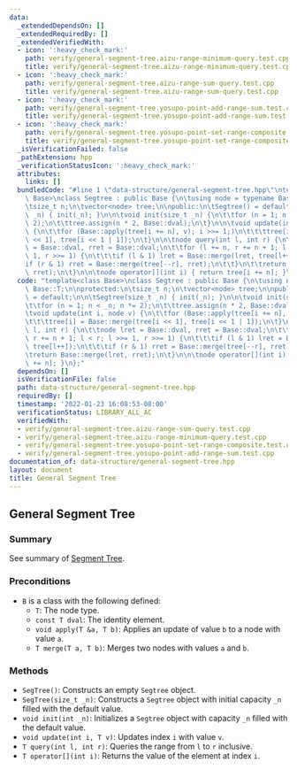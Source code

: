 ```yaml
---
data:
  _extendedDependsOn: []
  _extendedRequiredBy: []
  _extendedVerifiedWith:
  - icon: ':heavy_check_mark:'
    path: verify/general-segment-tree.aizu-range-minimum-query.test.cpp
    title: verify/general-segment-tree.aizu-range-minimum-query.test.cpp
  - icon: ':heavy_check_mark:'
    path: verify/general-segment-tree.aizu-range-sum-query.test.cpp
    title: verify/general-segment-tree.aizu-range-sum-query.test.cpp
  - icon: ':heavy_check_mark:'
    path: verify/general-segment-tree.yosupo-point-add-range-sum.test.cpp
    title: verify/general-segment-tree.yosupo-point-add-range-sum.test.cpp
  - icon: ':heavy_check_mark:'
    path: verify/general-segment-tree.yosupo-point-set-range-composite.test.cpp
    title: verify/general-segment-tree.yosupo-point-set-range-composite.test.cpp
  _isVerificationFailed: false
  _pathExtension: hpp
  _verificationStatusIcon: ':heavy_check_mark:'
  attributes:
    links: []
  bundledCode: "#line 1 \"data-structure/general-segment-tree.hpp\"\ntemplate<class\
    \ Base>\nclass Segtree : public Base {\n\tusing node = typename Base::T;\n\nprotected:\n\
    \tsize_t n;\n\tvector<node> tree;\n\npublic:\n\tSegtree() = default;\n\n\tSegtree(size_t\
    \ _n) { init(_n); }\n\n\tvoid init(size_t _n) {\n\t\tfor (n = 1; n < _n; n *=\
    \ 2);\n\t\ttree.assign(n * 2, Base::dval);\n\t}\n\n\tvoid update(int i, node v)\
    \ {\n\t\tfor (Base::apply(tree[i += n], v); i >>= 1;)\n\t\t\ttree[i] = Base::merge(tree[i\
    \ << 1], tree[i << 1 | 1]);\n\t}\n\n\tnode query(int l, int r) {\n\t\tnode lret\
    \ = Base::dval, rret = Base::dval;\n\t\tfor (l += n, r += n + 1; l < r; l >>=\
    \ 1, r >>= 1) {\n\t\t\tif (l & 1) lret = Base::merge(lret, tree[l++]);\n\t\t\t\
    if (r & 1) rret = Base::merge(tree[--r], rret);\n\t\t}\n\t\treturn Base::merge(lret,\
    \ rret);\n\t}\n\n\tnode operator[](int i) { return tree[i += n]; }\n};\n"
  code: "template<class Base>\nclass Segtree : public Base {\n\tusing node = typename\
    \ Base::T;\n\nprotected:\n\tsize_t n;\n\tvector<node> tree;\n\npublic:\n\tSegtree()\
    \ = default;\n\n\tSegtree(size_t _n) { init(_n); }\n\n\tvoid init(size_t _n) {\n\
    \t\tfor (n = 1; n < _n; n *= 2);\n\t\ttree.assign(n * 2, Base::dval);\n\t}\n\n\
    \tvoid update(int i, node v) {\n\t\tfor (Base::apply(tree[i += n], v); i >>= 1;)\n\
    \t\t\ttree[i] = Base::merge(tree[i << 1], tree[i << 1 | 1]);\n\t}\n\n\tnode query(int\
    \ l, int r) {\n\t\tnode lret = Base::dval, rret = Base::dval;\n\t\tfor (l += n,\
    \ r += n + 1; l < r; l >>= 1, r >>= 1) {\n\t\t\tif (l & 1) lret = Base::merge(lret,\
    \ tree[l++]);\n\t\t\tif (r & 1) rret = Base::merge(tree[--r], rret);\n\t\t}\n\t\
    \treturn Base::merge(lret, rret);\n\t}\n\n\tnode operator[](int i) { return tree[i\
    \ += n]; }\n};"
  dependsOn: []
  isVerificationFile: false
  path: data-structure/general-segment-tree.hpp
  requiredBy: []
  timestamp: '2022-01-23 16:08:53-08:00'
  verificationStatus: LIBRARY_ALL_AC
  verifiedWith:
  - verify/general-segment-tree.aizu-range-sum-query.test.cpp
  - verify/general-segment-tree.aizu-range-minimum-query.test.cpp
  - verify/general-segment-tree.yosupo-point-set-range-composite.test.cpp
  - verify/general-segment-tree.yosupo-point-add-range-sum.test.cpp
documentation_of: data-structure/general-segment-tree.hpp
layout: document
title: General Segment Tree
---
```


## General Segment Tree

### Summary

See summary of [Segment Tree](https://dutinmeow.github.io/library/data-structure/segment-tree.hpp). 


### Preconditions

- `B` is a class with the following defined:
  - `T`: The node type.
  - `const T dval`: The identity element.
  - `void apply(T &a, T b)`: Applies an update of value `b` to a node with value `a`. 
  - `T merge(T a, T b)`: Merges two nodes with values `a` and `b`. 

### Methods

- `SegTree()`: Constructs an empty `Segtree` object.
- `SegTree(size_t _n)`: Constructs a `Segtree` object with initial capacity `_n` filled with the default value.
- `void init(int _n)`: Initializes a `Segtree` object with capacity `_n` filled with the default value. 
- `void update(int i, T v)`: Updates index `i` with value `v`.
- `T query(int l, int r)`: Queries the range from `l` to `r` inclusive. 
- `T operator[](int i)`: Returns the value of the element at index `i`. 